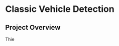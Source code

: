 # Classic Vehicle Detection

## Project Overview

Thie 
<!--stackedit_data:
eyJoaXN0b3J5IjpbOTYxNzA3MDU3XX0=
-->